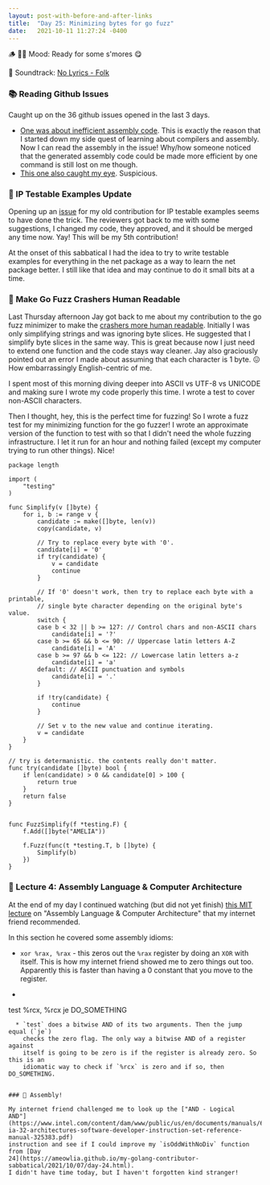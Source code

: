 ```yaml
---
layout: post-with-before-and-after-links
title:  "Day 25: Minimizing bytes for go fuzz"
date:   2021-10-11 11:27:24 -0400
---
```


🪵 🍫🔥 Mood: Ready for some s'mores 😋

🎵 Soundtrack: [No Lyrics - Folk](https://open.spotify.com/playlist/5ZQvfXRFbTbxJco75ve3NV)

### 📚 Reading Github Issues
Caught up on the 36 github issues opened in the last 3 days.
* [One was about inefficient assembly
  code](https://github.com/golang/go/issues/48882). This is exactly the reason
  that I started down my side quest of learning about compilers and assembly.
  Now I can read the assembly in the issue! Why/how someone noticed that the
  generated assembly code could be made more efficient by one command is still
  lost on me though.
* [This one also caught my eye](https://github.com/golang/go/issues/48858).
  Suspicious.

### 📌 IP Testable Examples Update

Opening up an [issue](https://github.com/golang/go/issues/48858) for my old
contribution for IP testable examples seems to have done the trick. The
reviewers got back to me with some suggestions, I changed my code, they approved,
and it should be merged any time now. Yay! This will be my 5th contribution!

At the onset of this sabbatical I had the idea to try to write testable examples
for everything in the net package as a way to learn the net package better. I
still like that idea and may continue to do it small bits at a time.

### 🧶 Make Go Fuzz Crashers Human Readable

Last Thursday afternoon Jay got back to me about my contribution to the go fuzz
minimizer to make the [crashers more human
readable](https://github.com/golang/go/issues/48129). Initially I was only
simplifying strings and was ignoring byte slices. He suggested that I simplify
byte slices in the same way. This is great because now I just need to extend one
function and the code stays way cleaner. Jay also graciously pointed out an
error I made about assuming that each character is 1 byte. 😖  How embarrassingly
English-centric of me.

I spent most of this morning diving deeper into ASCII vs UTF-8 vs UNICODE and
making sure I wrote my code properly this time. I wrote a test to cover
non-ASCII characters.

Then I thought, hey, this is the perfect time for fuzzing!  So I wrote a fuzz
test for my minimizing function for the go fuzzer! I wrote an approximate
version of the function to test with so that I didn't need the whole fuzzing
infrastructure. I let it run for an hour and nothing failed (except my computer
trying to run other things). Nice!

```
package length

import (
	"testing"
)

func Simplify(v []byte) {
	for i, b := range v {
		candidate := make([]byte, len(v))
		copy(candidate, v)

		// Try to replace every byte with '0'.
		candidate[i] = '0'
		if try(candidate) {
			v = candidate
			continue
		}

		// If '0' doesn't work, then try to replace each byte with a printable,
		// single byte character depending on the original byte's value.
		switch {
		case b < 32 || b >= 127: // Control chars and non-ASCII chars
			candidate[i] = '?'
		case b >= 65 && b <= 90: // Uppercase latin letters A-Z
			candidate[i] = 'A'
		case b >= 97 && b <= 122: // Lowercase latin letters a-z
			candidate[i] = 'a'
		default: // ASCII punctuation and symbols
			candidate[i] = '.'
		}

		if !try(candidate) {
			continue
		}

		// Set v to the new value and continue iterating.
		v = candidate
	}
}

// try is determanistic. the contents really don't matter.
func try(candidate []byte) bool {
	if len(candidate) > 0 && candidate[0] > 100 {
		return true
	}
	return false
}


func FuzzSimplify(f *testing.F) {
	f.Add([]byte("AMELIA"))

	f.Fuzz(func(t *testing.T, b []byte) {
		Simplify(b)
	})
}
```

### 🎥 Lecture 4: Assembly Language & Computer Architecture

At the end of my day I continued watching (but did not yet finish) [this MIT
lecture](https://ocw.mit.edu/courses/electrical-engineering-and-computer-science/6-172-performance-engineering-of-software-systems-fall-2018/lecture-videos/lecture-4-assembly-language-computer-architecture/)
on "Assembly Language & Computer Architecture" that my internet friend
recommended.

In this section he covered some assembly idioms:
* `xor %rax, %rax` - this zeros out the `%rax` register by doing an `XOR` with
  itself. This is how my internet friend showed me to zero things out too.
  Apparently this is faster than having a 0 constant that you move to the
  register.
* ```
test %rcx, %rcx
je DO_SOMETHING
```
  * `test` does a bitwise AND of its two arguments. Then the jump equal (`je`)
    checks the zero flag. The only way a bitwise AND of a register against
    itself is going to be zero is if the register is already zero. So this is an
    idiomatic way to check if `%rcx` is zero and if so, then DO_SOMETHING.


### 🧩 Assembly!

My internet friend challenged me to look up the ["AND - Logical
AND"](https://www.intel.com/content/dam/www/public/us/en/documents/manuals/64-ia-32-architectures-software-developer-instruction-set-reference-manual-325383.pdf)
instruction and see if I could improve my `isOddWithNoDiv` function from [Day
24](https://ameowlia.github.io/my-golang-contributor-sabbatical/2021/10/07/day-24.html).
I didn't have time today, but I haven't forgotten kind stranger!
